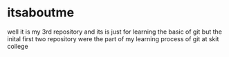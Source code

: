 # itsaboutme
well it is my 3rd repository and its is just for learning the basic of git 
but the inital first two repository were the part of my learning process of git at  skit college
